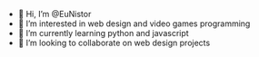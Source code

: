 - 👋 Hi, I’m @EuNistor
- 👀 I’m interested in web design and video games programming
- 🌱 I’m currently learning python and javascript
- 💞️ I’m looking to collaborate on web design projects
